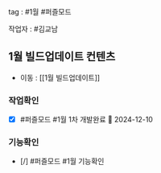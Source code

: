
tag : #1월 #퍼즐모드

작업자 : #김교남 

## 1월 빌드업데이트 컨텐츠
- 이동 : [[1월 빌드업데이트]]



### 작업확인
- [x] #퍼즐모드  #1월  1차 개발완료 📅 2024-12-10




### 기능확인
- [/] #퍼즐모드  #1월  기능확인
